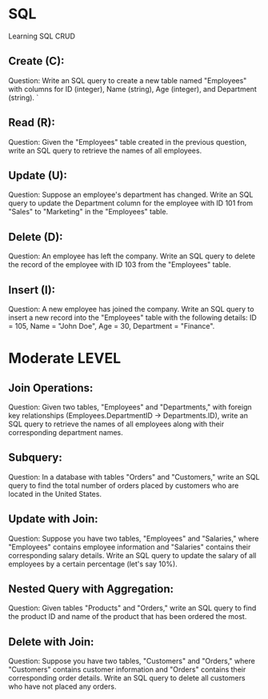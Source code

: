 # SQL
Learning SQL
CRUD
## Create (C):
Question: Write an SQL query to create a new table named "Employees" with columns for ID (integer), Name (string), Age (integer), and Department (string).
`
## Read (R):
Question: Given the "Employees" table created in the previous question, write an SQL query to retrieve the names of all employees.

## Update (U):
Question: Suppose an employee's department has changed. Write an SQL query to update the Department column for the employee with ID 101 from "Sales" to "Marketing" in the "Employees" table.

## Delete (D):
Question: An employee has left the company. Write an SQL query to delete the record of the employee with ID 103 from the "Employees" table.

## Insert (I):
Question: A new employee has joined the company. Write an SQL query to insert a new record into the "Employees" table with the following details: ID = 105, Name = "John Doe", Age = 30, Department = "Finance".

# Moderate LEVEL

## Join Operations:
Question: Given two tables, "Employees" and "Departments," with foreign key relationships (Employees.DepartmentID -> Departments.ID), write an SQL query to retrieve the names of all employees along with their corresponding department names.

## Subquery:
Question: In a database with tables "Orders" and "Customers," write an SQL query to find the total number of orders placed by customers who are located in the United States.

## Update with Join:
Question: Suppose you have two tables, "Employees" and "Salaries," where "Employees" contains employee information and "Salaries" contains their corresponding salary details. Write an SQL query to update the salary of all employees by a certain percentage (let's say 10%).

## Nested Query with Aggregation:
Question: Given tables "Products" and "Orders," write an SQL query to find the product ID and name of the product that has been ordered the most.

## Delete with Join:
Question: Suppose you have two tables, "Customers" and "Orders," where "Customers" contains customer information and "Orders" contains their corresponding order details. Write an SQL query to delete all customers who have not placed any orders.
